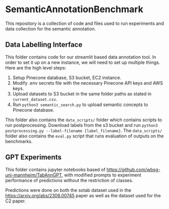 # SemanticAnnotationBenchmark

This repository is a collection of code and files used to run experiments and data collection for the semantic annotation.

## Data Labelling Interface

This folder contains code for our streamlit based data annotation tool. In order to set it up on a new instance, we will need to set up multiple things.
Here are the high level steps:

1. Setup Pinecone database, S3 bucket, EC2 instance.
2. Modify .env secrets file with the necessary Pinecone API keys and AWS keys.
3. Upload datasets to S3 bucket in the same folder paths as stated in `current_dataset.csv`.
4. Run `python3 semantic_search.py` to upload semantic concepts to Pinecone database.

This folder also contains the `data_scripts/` folder which contains scripts to run postprocessing. Download labels from the s3 bucket and run `python3 postprocessing.py --label-filename {label_filename}`. 
The `data_scripts/` folder also contains the `eval.py` script that runs evaluation of outputs on the benchmarks.

## GPT Experiments

This folder contains jupyter notebooks based of https://github.com/wbsg-uni-mannheim/TabAnnGPT, with modified prompts to experiment performance of predictions without the restriction of classes.

Predictions were done on both the sotab dataset used in the https://arxiv.org/abs/2306.00745 paper as well as the dataset used for the C2 paper.